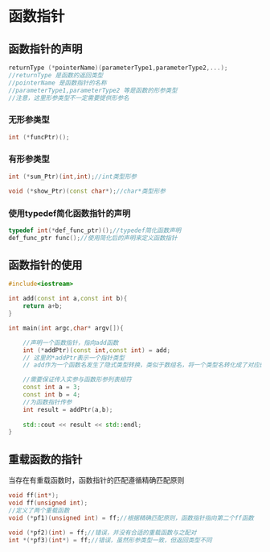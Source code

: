 # 函数指针
## 函数指针的声明
```cpp
returnType (*pointerName)(parameterType1,parameterType2,...);
//returnType 是函数的返回类型
//pointerName 是函数指针的名称
//parameterType1,parameterType2 等是函数的形参类型
//注意，这里形参类型不一定需要提供形参名
```
### 无形参类型
```cpp
int (*funcPtr)();
```
### 有形参类型
```cpp
int (*sum_Ptr)(int,int);//int类型形参
```
```cpp
void (*show_Ptr)(const char*);//char*类型形参
```
### 使用typedef简化函数指针的声明
```cpp
typedef int(*def_func_ptr)();//typedef简化函数声明
def_func_ptr func();//使用简化后的声明来定义函数指针
```
## 函数指针的使用
```cpp
#include<iostream>

int add(const int a,const int b){
    return a+b;
}

int main(int argc,char* argv[]){

    //声明一个函数指针，指向add函数
    int (*addPtr)(const int,const int) = add;
    // 这里的*addPtr表示一个指针类型
    // add作为一个函数名发生了隐式类型转换，类似于数组名，将一个类型名转化成了对应的指针类型

    //需要保证传入实参与函数形参列表相符
    const int a = 3;
    const int b = 4;
    //为函数指针传参
    int result = addPtr(a,b);
      
    std::cout << result << std::endl;
}
```
## 重载函数的指针
当存在有重载函数时，函数指针的匹配遵循精确匹配原则
```cpp
void ff(int*);
void ff(unsigned int);
//定义了两个重载函数
void (*pf1)(unsigned int) = ff;//根据精确匹配原则，函数指针指向第二个ff函数

void (*pf2)(int) = ff;//错误，并没有合适的重载函数与之配对
int *(*pf3)(int*) = ff;//错误，虽然形参类型一致，但返回类型不同
```
